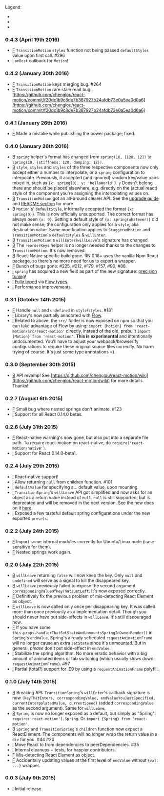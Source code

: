 Legend:
- [B]: Breaking
- [F]: Fix
- [I]: Improvement

### 0.4.3 (April 19th 2016)
- [F] `TransitionMotion` `styles` function not being passed `defaultStyles` value upon first call. #296
- [I] `onRest` callback for `Motion`!

### 0.4.2 (January 30th 2016)
- [F] `TransitionMotion` keys merging bug. #264
- [F] `TransitionMotion` rare stale read bug. [https://github.com/chenglou/react-motion/commit/f20dc1b9c8de7b387927b24afdb73e0a5ea0d0a6](https://github.com/chenglou/react-motion/commit/f20dc1b9c8de7b387927b24afdb73e0a5ea0d0a6)

### 0.4.1 (January 26th 2016)
- [F] Made a mistake while publishing the bower package; fixed.

### 0.4.0 (January 26th 2016)
- [B] `spring` helper's format has changed from `spring(10, [120, 12])` to `spring(10, {stiffness: 120, damping: 12})`.
- [B] `style`, `styles` and `styles` of the three respective components now only accept either a number to interpolate, or a `spring` configuration to interpolate. Previously, it accepted (and ignored) random key/value pairs mixed in, such as `{x: spring(0), y: 'helloWorld'}`. `y` Doesn't belong there and should be placed elsewhere, e.g. directly on the (actual react) style of the component you're assigning the interpolating values on.
- [B] `TransitionMotion` got an all-around clearer API. See the [upgrade guide](https://github.com/chenglou/react-motion/wiki) and [README section](https://github.com/chenglou/react-motion/blob/9877c311cc4a22099eb56fe7c76bad9753519ddb/README.md#transitionmotion-) for more.
- [B] `Motion`'s' `defaultStyle`, informally accepted the format `{x: spring(0)}`. This is now officially unsupported. The correct format has always been `{x: 0}`. Setting a default style of `{x: spring(whatever)}` did not make sense; the configuration only applies for a `style`, aka destination value. Same modification applies to `StaggeredMotion` and `TransitionMotion`'s `defaultStyles` & `willEnter`.
- [B] `TransitionMotion`'s `willEnter`/`willLeave`'s signature has changed.
- [B] The `reorderKeys` helper is no longer needed thanks to the changes to `TransitionMotion`. It's now removed.
- [B] React-Native specific build gone. RN 0.18+ uses the vanilla Npm React package, so there's no more need for us to export a wrapper.
- [F] Bunch of bugs gone: #225, #212, #179, #157, #90, #88.
- [I] `spring` has acquired a new field as part of the new signature: [precision tuning](https://github.com/chenglou/react-motion/blob/9877c311cc4a22099eb56fe7c76bad9753519ddb/README.md#--spring-val-number-config-springhelperconfig--opaqueconfig)!
- [I] [Fully typed](https://github.com/chenglou/react-motion/blob/05d76f5ec7e9722dbca0237a97c41267e297eb2c/src/Types.js) via [Flow types](http://flowtype.org).
- [I] Performance improvements.

### 0.3.1 (October 14th 2015)
- [F] Handle `null` and `undefined` in `style`/`styles`. #181
- [I] Library's now partially annotated with [Flow](http://flowtype.org).
- [I] Related to above, the `src/` folder is now exposed on npm so that you can take advantage of Flow by using: `import {Motion} from 'react-motion/src/react-motion'` directly, instead of the old, prebuilt `import {Motion} from 'react-motion'`. **This is experimental** and intentionally undocumented. You'll have to adjust your webpack/browserify configurations to require these original source files correctly. No harm trying of course. It's just some type annotations =).

### 0.3.0 (September 30th 2015)
- [B] API revamp! See [https://github.com/chenglou/react-motion/wiki](https://github.com/chenglou/react-motion/wiki) for more details. Thanks!

### 0.2.7 (August 6th 2015)
- [F] Small bug where nested springs don't animate. #123
- [I] Support for all React 0.14.0 betas.

### 0.2.6 (July 31th 2015)
- [F] React-native warning's now gone, but also put into a separate file path. To require react-motion on react-native, do `require('react-motion/native')`.
- [I] Support for React 0.14.0-beta1.

### 0.2.4 (July 29th 2015)
- [I] React-native support!
- [I] Allow returning `null` from children function. #101
- [I] `defaultValue` for specifying a... default value, upon mounting.
- [I] `TransitionSpring`'s `willLeave` API got simplified and now asks for an object as a return value instead of `null`. `null` is still supported, but is deprecated and will be removed in the next version. See the new docs on it [here](https://github.com/chenglou/react-motion/blob/24d6a7284ef61268c0ead67fe43d7e40bf45d381/README.md#transitionspring-).
- [I] Exposed a few tasteful default spring configurations under the new exported `presets`.

### 0.2.2 (July 24th 2015)
- [F] Import some internal modules correctly for Ubuntu/Linux node (case-sensitive for them).
- [F] Nested springs work again.

### 0.2.0 (July 22th 2015)
- [B] `willLeave` returning `false` will now keep the key. Only `null` and `undefined` will serve as a signal to kill the disappeared key.
- [B] `willLeave` previously failed to expose the second argument `correspondingValueOfKeyThatJustLeft`. It's now exposed correctly.
- [F] Definitively fix the previous problem of mis-detecting React Element as object.
- [F] `willLeave` is now called only once per disappearing key. It was called more than once previously as a implementation detail. Though you should never have put side-effects in `willLeave`. It's still discouraged now.
- [F] If you have some `this.props.handlerThatSetStateAndUnmountsSpringInOwnerRender()` in `Spring`'s `endValue`, Spring's already scheduled `requestAnimationFrame` will no longer cause an extra `setState` since it's unmounted. But in general, _please_ don't put side-effect in `endValue`.
- [I] Stabilize the spring algorithm. No more erratic behavior with a big amount of animated items or tab switching (which usually slows down `requestAnimationFrame`). #57
- [I] Partial (total?) support for IE9 by using a `requestAnimationFrame` polyfill.

### 0.1.0 (July 14th 2015)
- [B] Breaking API: `TransitionSpring`'s `willEnter`'s callback signature is now `(keyThatEnters, correspondingValue, endValueYouJustSpecified, currentInterpolatedValue, currentSpeed)` (added `correspondingValue` as the second argument). Same for `willLeave`.
- [B] `Spring` is now no longer exposed as a default, but simply as "Spring": `require('react-motion').Spring`. Or `import {Spring} from 'react-motion'`.
- [B] `Spring` and `TransitionSpring`'s `children` function now expect a ReactElement. The components will no longer wrap the return value in a `div` for you. #44 #20
- [I] Move React to from dependencies to peerDependencies. #35
- [I] Internal cleanups + tests, for happier contributors.
- [F] Mis-detecting React Element as object.
- [F] Accidentally updating values at the first level of `endValue` without `{val: ...}` wrapper.

### 0.0.3 (July 9th 2015)
- [I] Initial release.
